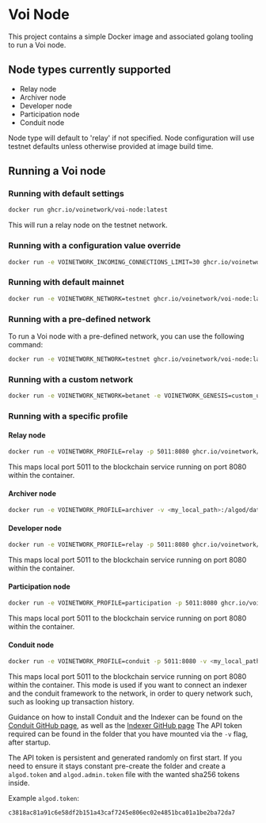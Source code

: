 # Voi Node

This project contains a simple Docker image and associated golang tooling to
run a Voi node.

## Node types currently supported

- Relay node
- Archiver node
- Developer node
- Participation node
- Conduit node

Node type will default to 'relay' if not specified.
Node configuration will use testnet defaults unless otherwise provided at image build time.

## Running a Voi node

### Running with default settings

```bash
docker run ghcr.io/voinetwork/voi-node:latest
```

This will run a relay node on the testnet network.

### Running with a configuration value override

```bash
docker run -e VOINETWORK_INCOMING_CONNECTIONS_LIMIT=30 ghcr.io/voinetwork/voi-node:latest 
```

### Running with default mainnet

```bash
docker run -e VOINETWORK_NETWORK=testnet ghcr.io/voinetwork/voi-node:latest
```

### Running with a pre-defined network

To run a Voi node with a pre-defined network, you can use the following command:

```bash
docker run -e VOINETWORK_NETWORK=testnet ghcr.io/voinetwork/voi-node:latest
```

### Running with a custom network

```bash
docker run -e VOINETWORK_NETWORK=betanet -e VOINETWORK_GENESIS=custom_url ghcr.io/voinetwork/voi-node:latest
```

### Running with a specific profile

#### Relay node

```bash
docker run -e VOINETWORK_PROFILE=relay -p 5011:8080 ghcr.io/voinetwork/voi-node:latest
```

This maps local port 5011 to the blockchain service running on port 8080 within the container.

#### Archiver node

```bash
docker run -e VOINETWORK_PROFILE=archiver -v <my_local_path>:/algod/data ghcr.io/voinetwork/voi-node:latest
```

#### Developer node

```bash
docker run -e VOINETWORK_PROFILE=relay -p 5011:8080 ghcr.io/voinetwork/voi-node:latest
```

This maps local port 5011 to the blockchain service running on port 8080 within the container.

#### Participation node

```bash
docker run -e VOINETWORK_PROFILE=participation -p 5011:8080 ghcr.io/voinetwork/voi-node:latest
```

This maps local port 5011 to the blockchain service running on port 8080 within the container.

#### Conduit node

```bash
docker run -e VOINETWORK_PROFILE=conduit -p 5011:8080 -v <my_local_path>:/algod/data ghcr.io/voinetwork/voi-node:latest
```

This maps local port 5011 to the blockchain service running on port 8080 within the container.
This mode is used if you want to connect an indexer and the conduit framework to the network, 
in order to query network such, such as looking up transaction history.

Guidance on how to install Conduit and the Indexer can be found on the [Conduit GitHub page](https://github.com/algorand/conduit),
as well as the [Indexer GitHub page](https://github.com/algorand/indexer)
The API token required can be found in the folder that you have mounted via the `-v` flag, after
startup. 

The API token is persistent and generated randomly on first start. If you need to ensure it 
stays constant pre-create the folder and create a `algod.token` and `algod.admin.token` file with the wanted sha256 tokens inside.

Example `algod.token`:
```bash
c3818ac81a91c6e58df2b151a43caf7245e806ec02e4851bca01a1be2ba72da7
```
